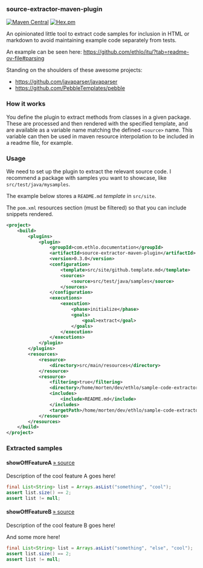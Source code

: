 ### source-extractor-maven-plugin

[![Maven Central](https://img.shields.io/maven-central/v/com.ethlo.documentation/source-extractor-maven-plugin.svg)](http://search.maven.org/#search%7Cga%7C1%7Cg%3A%22com.ethlo.time%22%20a%3A%22itu%22)
[![Hex.pm](https://img.shields.io/hexpm/l/plug.svg)](LICENSE)

An opinionated little tool to extract code samples for inclusion in HTML or markdown to avoid maintaining example code separately from tests.

An example can be seen here: https://github.com/ethlo/itu/?tab=readme-ov-file#parsing

Standing on the shoulders of these awesome projects:
* https://github.com/javaparser/javaparser
* https://github.com/PebbleTemplates/pebble

### How it works
You define the plugin to extract methods from classes in a given package. These are processed and then rendered with the specified template,  and are available as a variable name matching the defined `<source>` name.
This variable can then be used in maven resource interpolation to be included in a readme file, for example.

### Usage

We need to set up the plugin to extract the relevant source code. I recommend a package with samples you want to showcase, like `src/test/java/mysamples`.

The example below stores a `README.md` _template_ in `src/site`.

The `pom.xml` resources section (must be filtered) so that you can include snippets rendered.
```xml
<project>
    <build>
        <plugins>
            <plugin>
                <groupId>com.ethlo.documentation</groupId>
                <artifactId>source-extractor-maven-plugin</artifactId>
                <version>0.3.0</version>
                <configuration>
                    <template>src/site/github.template.md</template>
                    <sources>
                        <source>src/test/java/samples</source>
                    </sources>
                </configuration>
                <executions>
                    <execution>
                        <phase>initialize</phase>
                        <goals>
                            <goal>extract</goal>
                        </goals>
                    </execution>
                </executions>
            </plugin>
        </plugins>
        <resources>
            <resource>
                <directory>src/main/resources</directory>
            </resource>
            <resource>
                <filtering>true</filtering>
                <directory>/home/morten/dev/ethlo/sample-code-extractor/src/site</directory>
                <includes>
                    <include>README.md</include>
                </includes>
                <targetPath>/home/morten/dev/ethlo/sample-code-extractor</targetPath>
            </resource>
        </resources>
    </build>
</project>
```
### Extracted samples



#### showOffFeatureA <span style="font-weight: normal">[&raquo; source](src/test/java/samples/SampleCode.java#L28C5-L37C6)</span>

<p>Description of the cool feature A goes here!</p>

```java
final List<String> list = Arrays.asList("something", "cool");
assert list.size() == 2;
assert list != null;
```


#### showOffFeatureB <span style="font-weight: normal">[&raquo; source](src/test/java/samples/SampleCode.java#L39C5-L50C6)</span>

Description of the cool feature B goes here!

 And some more here!

```java
final List<String> list = Arrays.asList("something", "else", "cool");
assert list.size() == 2;
assert list != null;
```




